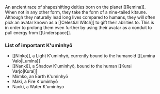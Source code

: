 An ancient race of shapeshifting deities born on the planet [[Remina]]. When not in any other form, they take the form of a nine-tailed kitsune. Although they naturally lead long lives compared to humans, they will often pick an avatar known as a [[Celestial Witch]] to gift their abilities to. This is in order to prolong them even further by using their avatar as a conduit to pull energy from [[Underspace]].

### List of important K'uminhyō

* [[Ninko]], a Light K'uminhyō, currently bound to the humanoid [[Lumina Valo|Lumina]]
* [[Nanki]], a Shadow K'uminhyō, bound to the human [[Kurai Varjo|Kurai]]
* Miimko, an Earth K'uminhyō
* Maki, a Fire K'uminhyō
* Naoki, a Water K'uminhyō

